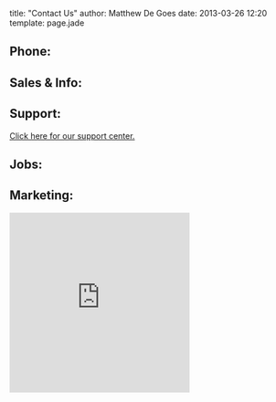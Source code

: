 title: "Contact Us"
author: Matthew De Goes
date: 2013-03-26 12:20
template: page.jade

<div class="two-columns">
    <h2>Phone:</h2>
    <a class="phone-link"></a>
    <h2>Sales & Info:</h2>
    <a class="sales-link"></a>
    <h2>Support:</h2>
    <a class="support-link" href="http://support.precog.com/support/home">Click here for our support center.</a>
    <h2>Jobs:</h2>
    <a class="jobs-link"></a>
    <h2>Marketing:</h2>
    <a class="marketing-link"></a>
</div>
<div class="two-columns-end">
    <iframe width="315" height="315" frameborder="0" scrolling="no" marginheight="0" marginwidth="0" src="https://maps.google.com/maps?f=q&amp;source=s_q&amp;hl=en&amp;geocode=&amp;q=1007+Pearl+St+Apt+200+Boulder+CO+80301&amp;aq=&amp;sll=37.0625,-95.677068&amp;sspn=63.9851,85.166016&amp;ie=UTF8&amp;hq=&amp;hnear=1007+Pearl+St+%23200,+Boulder,+Colorado+80302&amp;t=m&amp;z=14&amp;ll=40.017435,-105.282278&amp;output=embed"></iframe>
</div>
<div class="clear-left"></div>